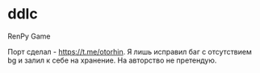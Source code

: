 # ddlc
 RenPy Game

Порт сделал - https://t.me/otorhin.
Я лишь исправил баг с отсутствием bg и залил к себе на хранение.
На авторство не претендую.
